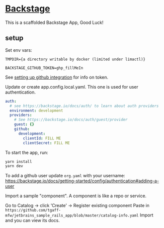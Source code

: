 # [Backstage](https://backstage.io)

This is a scaffolded Backstage App, Good Luck!

## setup 

Set env vars:
```
TMPDIR={a directory writable by docker (limited under limactl)}

BACKSTAGE_GITHUB_TOKEN=ghp_fillMeIn
```
See [setting up github integration](https://backstage.io/docs/getting-started/config/authentication#setting-up-a-github-integration) for info on token.

Update or create app.config.local.yaml.  This one is used for user authentication.

```yaml
auth:
  # see https://backstage.io/docs/auth/ to learn about auth providers
  environment: development
  providers:
    # See https://backstage.io/docs/auth/guest/provider
    guest: {}
    github:
      development:
        clientId: FILL ME
        clientSecret: FILL ME
```

To start the app, run:

```sh
yarn install
yarn dev
```

To add a github user update `org.yaml` with your username:
https://backstage.io/docs/getting-started/config/authentication#adding-a-user

Import a sample "component".  A component is like a repo or service.

Go to Catalog -> click 'Create' -> Register existing component
Paste in `https://github.com/tgaff-mfw/jetbrains_sample_rails_app/blob/master/catalog-info.yaml`
Import and you can view its docs.